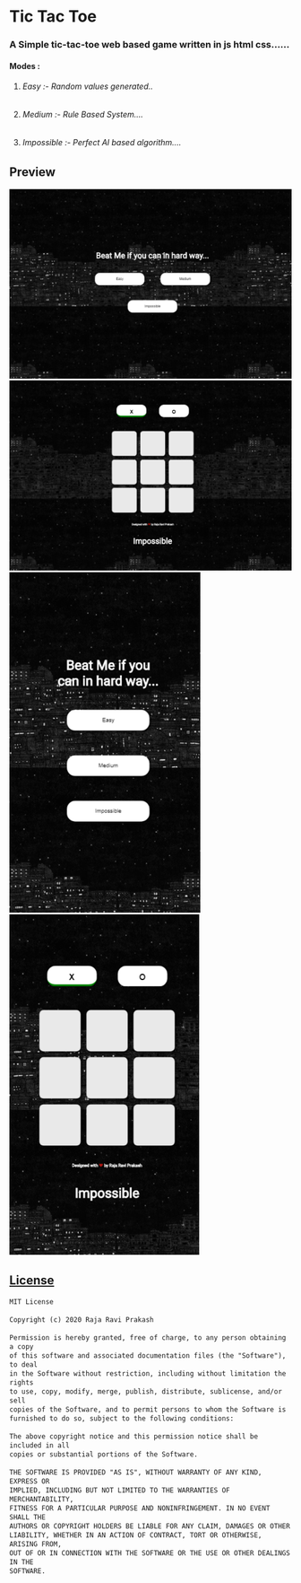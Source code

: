 # Tic Tac Toe

### A Simple tic-tac-toe web based game written in js html css......

#### Modes :

1. ###### Easy :- Random values generated..

2. ###### Medium :- Rule Based System....

3. ###### Impossible :- Perfect AI based algorithm....

## Preview

![Desktop](assests/d-s.png)![Desktop](assests/d-g.png)
![Mobile](assests/m-s.png)![Mobile](assests/m-g.png)

## <u>License</u>

```
MIT License

Copyright (c) 2020 Raja Ravi Prakash

Permission is hereby granted, free of charge, to any person obtaining a copy
of this software and associated documentation files (the "Software"), to deal
in the Software without restriction, including without limitation the rights
to use, copy, modify, merge, publish, distribute, sublicense, and/or sell
copies of the Software, and to permit persons to whom the Software is
furnished to do so, subject to the following conditions:

The above copyright notice and this permission notice shall be included in all
copies or substantial portions of the Software.

THE SOFTWARE IS PROVIDED "AS IS", WITHOUT WARRANTY OF ANY KIND, EXPRESS OR
IMPLIED, INCLUDING BUT NOT LIMITED TO THE WARRANTIES OF MERCHANTABILITY,
FITNESS FOR A PARTICULAR PURPOSE AND NONINFRINGEMENT. IN NO EVENT SHALL THE
AUTHORS OR COPYRIGHT HOLDERS BE LIABLE FOR ANY CLAIM, DAMAGES OR OTHER
LIABILITY, WHETHER IN AN ACTION OF CONTRACT, TORT OR OTHERWISE, ARISING FROM,
OUT OF OR IN CONNECTION WITH THE SOFTWARE OR THE USE OR OTHER DEALINGS IN THE
SOFTWARE.


```

